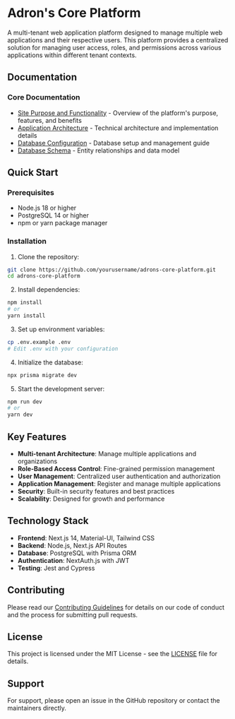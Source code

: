 # Adron's Core Platform

A multi-tenant web application platform designed to manage multiple web applications and their respective users. This platform provides a centralized solution for managing user access, roles, and permissions across various applications within different tenant contexts.

## Documentation

### Core Documentation
- [Site Purpose and Functionality](docs/site-purpose.md) - Overview of the platform's purpose, features, and benefits
- [Application Architecture](docs/architecture.md) - Technical architecture and implementation details
- [Database Configuration](docs/database-config.md) - Database setup and management guide
- [Database Schema](docs/database-schema.md) - Entity relationships and data model

## Quick Start

### Prerequisites
- Node.js 18 or higher
- PostgreSQL 14 or higher
- npm or yarn package manager

### Installation
1. Clone the repository:
```bash
git clone https://github.com/yourusername/adrons-core-platform.git
cd adrons-core-platform
```

2. Install dependencies:
```bash
npm install
# or
yarn install
```

3. Set up environment variables:
```bash
cp .env.example .env
# Edit .env with your configuration
```

4. Initialize the database:
```bash
npx prisma migrate dev
```

5. Start the development server:
```bash
npm run dev
# or
yarn dev
```

## Key Features

- **Multi-tenant Architecture**: Manage multiple applications and organizations
- **Role-Based Access Control**: Fine-grained permission management
- **User Management**: Centralized user authentication and authorization
- **Application Management**: Register and manage multiple applications
- **Security**: Built-in security features and best practices
- **Scalability**: Designed for growth and performance

## Technology Stack

- **Frontend**: Next.js 14, Material-UI, Tailwind CSS
- **Backend**: Node.js, Next.js API Routes
- **Database**: PostgreSQL with Prisma ORM
- **Authentication**: NextAuth.js with JWT
- **Testing**: Jest and Cypress

## Contributing

Please read our [Contributing Guidelines](CONTRIBUTING.md) for details on our code of conduct and the process for submitting pull requests.

## License

This project is licensed under the MIT License - see the [LICENSE](LICENSE) file for details.

## Support

For support, please open an issue in the GitHub repository or contact the maintainers directly.

